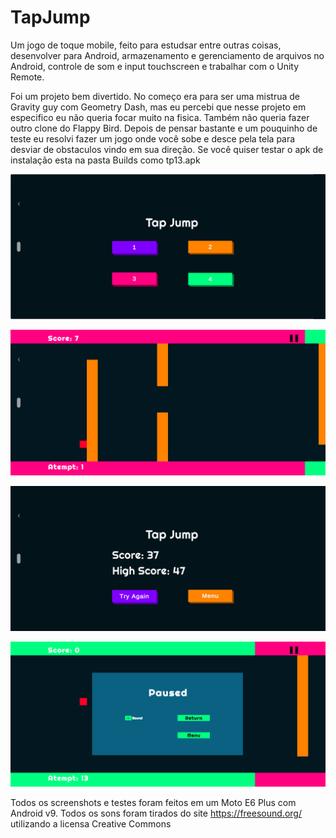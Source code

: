 # TapJump
Um jogo de toque mobile, feito para estudsar entre outras coisas, desenvolver para Android, armazenamento e gerenciamento de arquivos no Android, controle de som e input touchscreen e trabalhar com o Unity Remote.

Foi um projeto bem divertido. No começo era para ser uma mistrua de Gravity guy com Geometry Dash, mas eu percebi que nesse projeto em especifico eu não queria focar muito na fisica. Também não queria fazer outro clone do Flappy Bird. Depois de pensar bastante e um pouquinho de teste eu resolvi fazer um jogo onde você   sobe e desce pela tela para desviar de obstaculos vindo em sua direção.
Se você quiser testar o apk de instalação esta na pasta Builds como tp13.apk

![alt text](https://github.com/AdeWyse/TapJump/blob/main/ScreenCaptures/Screenshot_Title.png?raw=true)

![alt text](https://github.com/AdeWyse/TapJump/blob/main/ScreenCaptures/Screenshot_Die.png?raw=true)

![alt text](https://github.com/AdeWyse/TapJump/blob/main/ScreenCaptures/Screenshot_End.png?raw=true)

![alt text](https://github.com/AdeWyse/TapJump/blob/main/ScreenCaptures/Screenshot_Pause.png?raw=true)

Todos os screenshots e testes foram feitos em um Moto E6 Plus com Android v9.
Todos os sons foram tirados do site https://freesound.org/ utilizando a licensa Creative Commons
